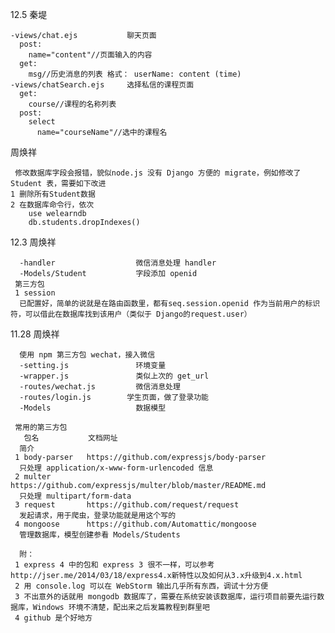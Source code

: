 
12.5
秦堤

    -views/chat.ejs           聊天页面
      post:
        name="content"//页面输入的内容
      get:
        msg//历史消息的列表 格式： userName: content (time)
    -views/chatSearch.ejs     选择私信的课程页面
      get:
        course//课程的名称列表
      post:
        select 
          name="courseName"//选中的课程名

周焕祥

     修改数据库字段会报错，貌似node.js 没有 Django 方便的 migrate，例如修改了 Student 表，需要如下改进
    1 删除所有Student数据
    2 在数据库命令行，依次
        use welearndb
        db.students.dropIndexes()

12.3
周焕祥

      -handler                  微信消息处理 handler
      -Models/Student           字段添加 openid
     第三方包
     1 session
      已配置好，简单的说就是在路由函数里，都有seq.session.openid 作为当前用户的标识符，可以借此在数据库找到该用户（类似于 Django的request.user）

11.28
周焕祥

      使用 npm 第三方包 wechat，接入微信
      -setting.js               环境变量
      -wrapper.js               类似上次的 get_url
      -routes/wechat.js         微信消息处理
      -routes/login.js        学生页面，做了登录功能
      -Models                   数据模型

     常用的第三方包
       包名           文档网址
      简介
     1 body-parser   https://github.com/expressjs/body-parser
      只处理 application/x-www-form-urlencoded 信息
     2 multer        https://github.com/expressjs/multer/blob/master/README.md
      只处理 multipart/form-data
     3 request       https://github.com/request/request
      发起请求，用于爬虫，登录功能就是用这个写的
     4 mongoose      https://github.com/Automattic/mongoose
      管理数据库，模型创建参看 Models/Students

      附：
     1 express 4 中的包和 express 3 很不一样，可以参考 http://jser.me/2014/03/18/express4.x新特性以及如何从3.x升级到4.x.html
     2 用 console.log 可以在 WebStorm 输出几乎所有东西，调试十分方便
     3 不出意外的话就用 mongodb 数据库了，需要在系统安装该数据库，运行项目前要先运行数据库，Windows 环境不清楚，配出来之后发篇教程到群里吧
     4 github 是个好地方
